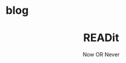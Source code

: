 # blog
<!-- Page Header -->
  <header class="masthead" style="background-image: url('img/home2-bg.jpg')">
    <div class="overlay"></div>
    <div class="container">
      <div class="row">
        <div class="col-lg-8 col-md-10 mx-auto">
          <div class="site-heading">
            <h1> READit </h1>
            <span class="subheading"> Now OR Never</span>
          </div>
        </div>
      </div>
    </div>
  </header>